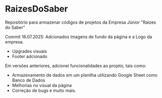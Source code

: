 # RaizesDoSaber
Repositório para armazenar códigos de projetos da Empresa Júnior "Raízes do Saber"


Commit 16.07.2025:
Adcionados Imagens de fundo da página e a Logo da empresa.
- Upgrades visuais
- Footer adcionado

  
Em versões anteriores, adcionei funcionalidades ao projeto, tais como:
- Armazenamento de dados em um planilha utilizando Google Sheet como Banco de Dados
- Melhorias no visual da página
- Correção de bugs e muito mais.

